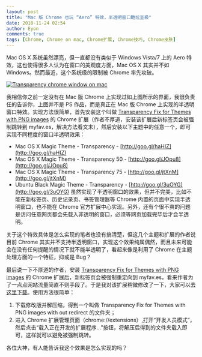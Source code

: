 ```yaml
---
layout: post
title: "Mac 版 Chrome 也玩 “Aero” 特效，半透明窗口酷炫至极"
date: 2010-11-24 02:54
author: Eyon
comments: true
tags: [Chrome, Chrome on mac, Chrome扩展, Chrome技巧, Chrome皮肤]
---
```

Mac OS X 系统虽然漂亮，但一直都没有类似于 Windows Vista/7 上的 Aero 特效，这也使得很多人认为在窗口的美观度方面，Mac OS X 其实并不如 Windows。然而最近，这个系统级的限制被 Chrome 率先攻破。

<a href="http://img.chromi.org/2010/11/Transparency-chrome-window-on-mac.png">![](http://img.chromi.org/2010/11/Transparency-chrome-window-on-mac-550x391.png "Transparency  chrome window on mac")</a>

我相信你之前一定没有在 Mac 版 Chrome 上实现过如上图所示的界面，我很负责任的告诉你，上图并不是 PS 作品，而是真正在 Mac 版 Chrome 上实现的半透明窗口特效。实现方法很简单，首先安装这个叫做 [Transparency Fix for Themes with PNG images](https://chrome.google.com/extensions/detail/ffhiemgjecibkjcabehakoaancfpgiaf?hl=zh-cn) 的 Chrome 扩展（作者不厚道，安装该扩展后新标签页会被强制跳转到 myfav.es，解决方法看文末），然后安装以下主题中的任意一个，即可实现不同程度的窗口半透明效果：<!--more-->


*   Mac OS X Magic Theme - Transparency - [http://goo.gl/haHIZ](http://goo.gl/haHIZ)
*   Mac OS X Magic Theme - Transparency 50 - [http://goo.gl/JOpu8](http://goo.gl/JOpu8)
*   Mac OS X Magic Theme - Transparency 75 - [http://goo.gl/jtXnM](http://goo.gl/jtXnM)
*   Ubuntu Black Magic Theme - Transparency - [http://goo.gl/3uOYG](http://goo.gl/3uOYG)
虽然实现了半透明窗口的效果，但并不完美，比如不能在新标签页、历史记录页、书签管理器等 Chrome 内置的页面中实现半透明窗口，也不能在 Chrome 官方扩展中心实现。另外，还有个很不爽的问题是访问任意网页都会先载入非透明的窗口，必须等网页加载完毕后才会半透明。

关于这个特效具体是怎么实现的笔者也没有搞清楚，但这几个主题和扩展的作者说目前 Chrome 其实并不支持半透明窗口，实现这个效果纯属偶然，而且未来可能会在没有任何提醒的情况下就不能半透明了，看起来像是利用了 Chrome 在主题处理方面的一个特征，抑或是 Bug？

最后说一下不厚道的作者，安装 [Transparency Fix for Themes with PNG images](https://chrome.google.com/extensions/detail/ffhiemgjecibkjcabehakoaancfpgiaf?hl=zh-cn) 的 Chrome 扩展后，新标签页会被强制重定向到 myfav.es，看来作者为了一点点网站流量简直不则手段了。于是我对该扩展稍微修改了一下，大家可以去[这里下载](http://u.115.com/file/f31e271c79)。使用方法很简单：


1.  下载修改版并解压缩，得到一个叫做 Transparency Fix for Themes with PNG images with out redirect 的文件夹；
2.  进入 Chrome 扩展管理页面（chrome://extensions）,打开“开发人员模式”，然后点击“载入正在开发的扩展程序...”按钮，将解压后得到的文件夹载入即可，这样就可以避免被强制跳转。

各位大神，有人能告诉我这个效果是怎么实现的吗？
